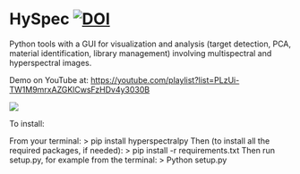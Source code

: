 # HySpec [![DOI](https://zenodo.org/badge/304360097.svg)](https://zenodo.org/badge/latestdoi/304360097)
Python tools with a GUI for visualization and analysis (target detection, PCA, material identification, library management) involving multispectral and hyperspectral images.

Demo on YouTube at: https://youtube.com/playlist?list=PLzUi-TW1M9mrxAZGKlCwsFzHDv4y3030B

![](https://github.com/wbasener/HySpec/blob/main/spectralAdv/Screenshot_HySpec.png?raw=true)


To install:

From your terminal:
    > pip install hyperspectralpy
Then (to install all the required packages, if needed):
    > pip install -r requirements.txt
Then run setup.py, for example from the terminal:
    > Python setup.py